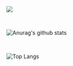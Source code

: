 ![](https://komarev.com/ghpvc/?username=Druhin13&style=flat-square&color=lightgrey&label=PROFILE+VIEWS)


<br align="center">

![Anurag's github stats](https://github-readme-stats.vercel.app/api?username=Druhin13&show_icons=true&theme=dark)

<br>

![Top Langs](https://github-readme-stats.vercel.app/api/top-langs/?username=Druhin13&layout=compact&theme=dark)
